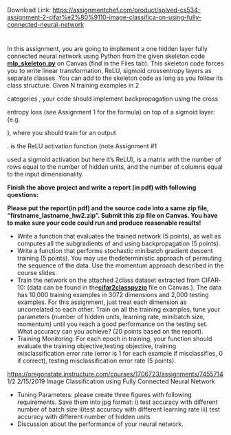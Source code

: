 Download Link: https://assignmentchef.com/product/solved-cs534-assignment-2-cifar%e2%80%9110-image-classifica-on-using-fully-connected-neural-network
<br>
<h1></h1>

In this assignment, you are going to implement a one hidden layer fully connected neural network using Python from the given skeleton code <a href="https://oregonstate.instructure.com/courses/1706723/files/73690437/download?verifier=oYKLd66Wz8OvVe4tPlY3Ik8PRmv1JUFEBRGPa1bq&amp;wrap=1"><strong>mlp_skeleton.p</strong></a><a href="https://oregonstate.instructure.com/courses/1706723/files/73690437/download?verifier=oYKLd66Wz8OvVe4tPlY3Ik8PRmv1JUFEBRGPa1bq&amp;wrap=1"><strong>y</strong></a> <a href="https://oregonstate.instructure.com/courses/1706723/files/73690437/download?verifier=oYKLd66Wz8OvVe4tPlY3Ik8PRmv1JUFEBRGPa1bq&amp;wrap=1"> </a>on Canvas (find in the Files tab). This skeleton code forces you to write linear transformation, ReLU, sigmoid cross­entropy layers as separate classes. You can add to the skeleton code as long as you follow its class structure. Given N training examples in 2

categories                                                 , your code should implement backpropagation using the cross­

entropy loss (see Assignment 1 for the formula) on top of a sigmoid layer: (e.g.

), where you should train for an output

.                                   is the ReLU activation function (note Assignment #1

used a sigmoid activation but here it’s ReLU),        is a matrix with the number of rows equal to the number of hidden units, and the number of columns equal to the input dimensionality.

<strong>Finish the above project and write a report (in pdf) with following questions: </strong>

<strong>Please put the report(in pdf) and the source code into a same zip file, “firstname_lastname_hw2.zip”. Submit this zip file on Canvas. You have to make sure your code could run and produce reasonable results!</strong>

<ul>

 <li>Write a function that evaluates the trained network (5 points), as well as computes all the subgradients of and          using backpropagation (5 points).</li>

 <li>Write a function that performs stochastic mini­batch gradient descent training (5 points). You may use thedeterministic approach of permuting the sequence of the data. Use the momentum approach described in the course slides.</li>

 <li>Train the network on the attached 2­class dataset extracted from CIFAR­10: (data can be found in the<a href="https://oregonstate.instructure.com/courses/1706723/files/73330549/download?verifier=LSUl1aEpum22fqmUcSx3vOFMWqF5gFjL2vBOVW6t&amp;wrap=1"><strong>cifar­2class­p</strong></a><a href="https://oregonstate.instructure.com/courses/1706723/files/73330549/download?verifier=LSUl1aEpum22fqmUcSx3vOFMWqF5gFjL2vBOVW6t&amp;wrap=1"><strong>y</strong></a><a href="https://oregonstate.instructure.com/courses/1706723/files/73330549/download?verifier=LSUl1aEpum22fqmUcSx3vOFMWqF5gFjL2vBOVW6t&amp;wrap=1"><strong>zip</strong></a> file on Canvas.). The data has 10,000 training examples in 3072 dimensions and 2,000 testing examples. For this assignment, just treat each dimension as uncorrelated to each other. Train on all the training examples, tune your parameters (number of hidden units, learning rate, mini­batch size, momentum) until you reach a good performance on the testing set. What accuracy can you achieve? (20 points based on the report).</li>

 <li>Training Monitoring: For each epoch in training, your function should evaluate the training objective,testing objective, training misclassification error rate (error is 1 for each example if misclassifies, 0 if correct), testing misclassification error rate (5 points).</li>

</ul>

https://oregonstate.instructure.com/courses/1706723/assignments/7455714     1/2 2/15/2019         Image Classification using Fully Connected Neural Network

<ul>

 <li>Tuning Parameters: please create three figures with following requirements. Save them into jpg format: i) test accuracy with different number of batch size ii)test accuracy with different learning rate iii) test accuracy with different number of hidden units</li>

 <li>Discussion about the performance of your neural network.</li>

</ul>